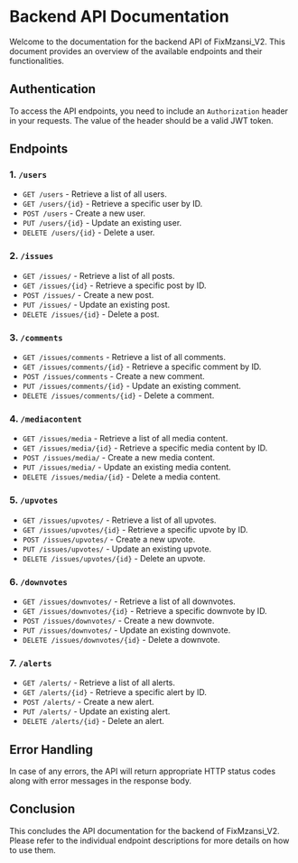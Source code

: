 # Backend API Documentation
Welcome to the documentation for the backend API of FixMzansi_V2. This document provides an overview of the available endpoints and their functionalities.

## Authentication

To access the API endpoints, you need to include an `Authorization` header in your requests. The value of the header should be a valid JWT token.

## Endpoints

### 1. `/users`

- `GET /users` - Retrieve a list of all users.
- `GET /users/{id}` - Retrieve a specific user by ID.
- `POST /users` - Create a new user.
- `PUT /users/{id}` - Update an existing user.
- `DELETE /users/{id}` - Delete a user.

### 2. `/issues`

- `GET /issues/` - Retrieve a list of all posts.
- `GET /issues/{id}` - Retrieve a specific post by ID.
- `POST /issues/` - Create a new post.
- `PUT /issues/` - Update an existing post.
- `DELETE /issues/{id}` - Delete a post.

### 3. `/comments`

- `GET /issues/comments` - Retrieve a list of all comments.
- `GET /issues/comments/{id}` - Retrieve a specific comment by ID.
- `POST /issues/comments` - Create a new comment.
- `PUT /issues/comments/{id}` - Update an existing comment.
- `DELETE /issues/comments/{id}` - Delete a comment.

### 4. `/mediacontent`

- `GET /issues/media` - Retrieve a list of all media content.
- `GET /issues/media/{id}` - Retrieve a specific media content by ID.
- `POST /issues/media/` - Create a new media content.
- `PUT /issues/media/` - Update an existing media content.
- `DELETE /issues/media/{id}` - Delete a media content.

### 5. `/upvotes`

- `GET /issues/upvotes/` - Retrieve a list of all upvotes.
- `GET /issues/upvotes/{id}` - Retrieve a specific upvote by ID.
- `POST /issues/upvotes/` - Create a new upvote.
- `PUT /issues/upvotes/` - Update an existing upvote.
- `DELETE /issues/upvotes/{id}` - Delete an upvote.

### 6. `/downvotes`

- `GET /issues/downvotes/` - Retrieve a list of all downvotes.
- `GET /issues/downvotes/{id}` - Retrieve a specific downvote by ID.
- `POST /issues/downvotes/` - Create a new downvote.
- `PUT /issues/downvotes/` - Update an existing downvote.
- `DELETE /issues/downvotes/{id}` - Delete a downvote.

### 7. `/alerts`

- `GET /alerts/` - Retrieve a list of all alerts.
- `GET /alerts/{id}` - Retrieve a specific alert by ID.
- `POST /alerts/` - Create a new alert.
- `PUT /alerts/` - Update an existing alert.
- `DELETE /alerts/{id}` - Delete an alert.

## Error Handling

In case of any errors, the API will return appropriate HTTP status codes along with error messages in the response body.

## Conclusion

This concludes the API documentation for the backend of FixMzansi_V2. Please refer to the individual endpoint descriptions for more details on how to use them.

